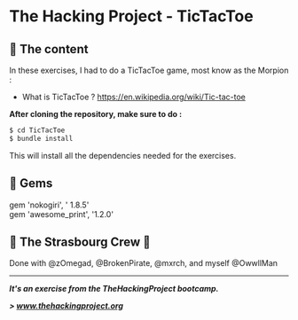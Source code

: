 # The Hacking Project - TicTacToe


## 📰 The content
In these exercises, I had to do a TicTacToe game, most know as the Morpion  :
* What is TicTacToe ?  https://en.wikipedia.org/wiki/Tic-tac-toe

**After cloning the repository, make sure to do :**
```sh
$ cd TicTacToe
$ bundle install
```
This will install all the dependencies needed for the exercises.

## 💎 Gems

gem 'nokogiri', ' 1.8.5' <br>
gem 'awesome_print', '1.2.0'

## :european_post_office: The Strasbourg Crew 💪
Done with @zOmegad, @BrokenPirate, @mxrch, and myself @OwwllMan

<hr>

***It's an exercise from the TheHackingProject bootcamp.***

***> www.thehackingproject.org***

